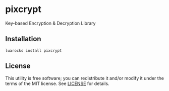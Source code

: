 # pixcrypt
Key-based Encryption & Decryption Library

## Installation
```shell
luarocks install pixcrypt
```

## License
This utility is free software; you can redistribute it and/or modify it under
the terms of the MIT license. See [LICENSE](LICENSE) for details.
